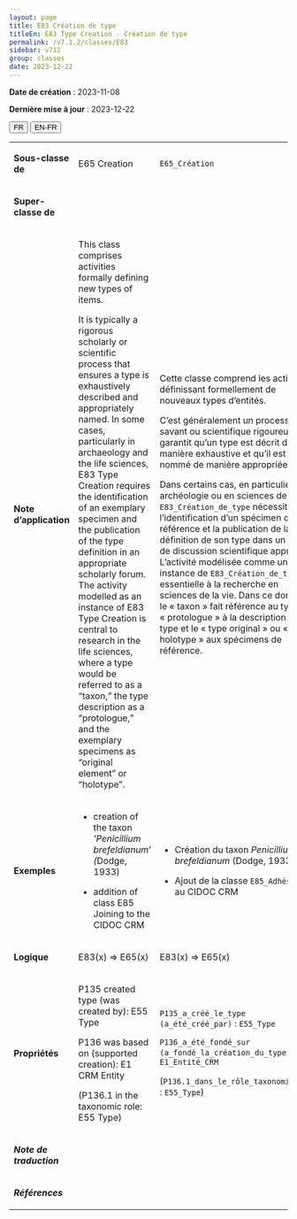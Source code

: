 ```yaml
---
layout: page
title: E83 Création de type
titleEn: E83 Type Creation - Création de type
permalink: /v7.1.2/classes/E83
sidebar: v712
group: classes
date: 2023-12-22
---
```


**Date de création** : 2023-11-08

**Dernière mise à jour** : 2023-12-22

<div class="lang-buttons">
 <button id="fr" class="activate">FR</button>
 <button id="en-fr">EN-FR</button>
</div>

<table>
<tbody>
<tr>
<td><p><strong>Sous-classe de</strong></p></td>
<td class="en">
<p>E65 Creation</p>
</td>
<td>
<p><code class="language-plaintext highlighter-rouge">E65_Création</code> </p>
</td>
</tr>
<tr>
<td><p><strong>Super-classe de</strong></p></td>
<td class="en">
</td>
<td>
</td>
</tr>
<tr>
<td><p><strong>Note d’application</strong></p></td>
<td class="en">
<p>This class comprises activities formally defining new types of items. <strong></strong></p>
<p>It is typically a rigorous scholarly or scientific process that ensures a type is exhaustively described and appropriately named. In some cases, particularly in archaeology and the life sciences, E83 Type Creation requires the identification of an exemplary specimen and the publication of the type definition in an appropriate scholarly forum. The activity modelled as an instance of E83 Type Creation is central to research in the life sciences, where a type would be referred to as a “taxon,” the type description as a “protologue,” and the exemplary specimens as “original element” or “holotype”.</p>
</td>
<td>
<p>Cette classe comprend les activités définissant formellement de nouveaux types d’entités.</p>
<p>C’est généralement un processus savant ou scientifique rigoureux qui garantit qu’un type est décrit de manière exhaustive et qu’il est nommé de manière appropriée.</p>
<p>Dans certains cas, en particulier en archéologie ou en sciences de la vie, <code class="language-plaintext highlighter-rouge">E83_Création_de_type</code> nécessite l’identification d’un spécimen de référence et la publication de la définition de son type dans un forum de discussion scientifique approprié. L’activité modélisée comme une instance de <code class="language-plaintext highlighter-rouge">E83_Création_de_type</code> est essentielle à la recherche en sciences de la vie. Dans ce domaine, le  « taxon » fait référence au type, le « protologue » à la description du type et le « type original » ou « holotype » aux spécimens de référence.</p>
</td>
</tr>
<tr>
<td><p><strong>Exemples</strong></p></td>
<td class="en">
<ul>
<li><p>creation of the taxon <em>'Penicillium brefeldianum</em>’<em> (</em>Dodge, 1933)<strong></strong></p>
</li>
<li><p>addition of class E85 Joining to the CIDOC CRM</p>
</li>
</ul>
</td>
<td>
<ul>
<li><p>Création du taxon <em>Penicillium brefeldianum</em> (Dodge, 1933)<strong></strong></p>
</li>
<li><p>Ajout de la classe <code class="language-plaintext highlighter-rouge">E85_Adhésion</code> au CIDOC CRM</p>
</li>
</ul>
</td>
</tr>
<tr>
<td><p><strong>Logique</strong></p></td>
<td class="en">
<p>E83(x) ⇒ E65(x)</p>
</td>
<td>
<p>E83(x) ⇒ E65(x)</p>
</td>
</tr>
<tr>
<td><p><strong>Propriétés</strong></p></td>
<td class="en">
<p>P135 created type (was created by): E55 Type</p>
<p>P136 was based on (supported creation): E1 CRM Entity</p>
<p>(P136.1 in the taxonomic role: E55 Type)</p>
</td>
<td>
<p><code class="language-plaintext highlighter-rouge">P135_a_créé_le_type (a_été_créé_par)</code> : <code class="language-plaintext highlighter-rouge">E55_Type</code></p>
<p><code class="language-plaintext highlighter-rouge">P136_a_été_fondé_sur (a_fondé_la_création_du_type)</code> : <code class="language-plaintext highlighter-rouge">E1_Entité_CRM</code></p>
<p>(<code class="language-plaintext highlighter-rouge">P136.1_dans_le_rôle_taxonomique_de</code> : <code class="language-plaintext highlighter-rouge">E55_Type</code>)<code class="language-plaintext highlighter-rouge"></code></p>
</td>
</tr>
<tr>
<td><p><strong><em>Note de traduction</em></strong></p></td>
<td colspan="2">
</td>
</tr>
<tr>
<td><p><strong><em>Références</em></strong></p></td>
<td colspan="2">
<p><em></em></p>
</td>
</tr>
</tbody>
</table>
